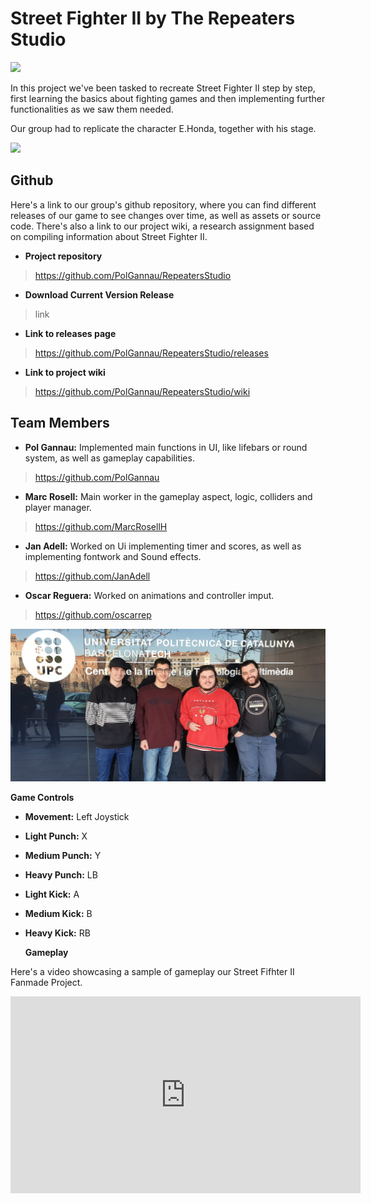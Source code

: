 # Street Fighter II by The Repeaters Studio

![](https://cdn.discordapp.com/attachments/556547182443102260/587359316542095367/RepeatersStudiolittle.png)

In this project we've been tasked to recreate Street Fighter II step by step, first learning the basics about fighting games and then implementing further functionalities as we saw them needed.
 
Our group had to replicate the character E.Honda, together with his stage.

![](https://cdn.discordapp.com/attachments/556547182443102260/587354689960673281/unknown.png)

## Github
 
Here's a link to our group's github repository, where you can find different releases of our game to see changes over time, as well as assets or source code. There's also a link to our project wiki, a research assignment based on compiling information about Street Fighter II.
 
 * **Project repository**
 ><https://github.com/PolGannau/RepeatersStudio>
 
 * **Download Current Version Release**
 
 > link
 
 * **Link to releases page**
 ><https://github.com/PolGannau/RepeatersStudio/releases>
 
 * **Link to project wiki**
 ><https://github.com/PolGannau/RepeatersStudio/wiki>
 
 
## Team Members

* **Pol Gannau:** Implemented main functions in UI, like lifebars or round system, as well as gameplay capabilities.
> <https://github.com/PolGannau>

* **Marc Rosell:** Main worker in the gameplay aspect, logic, colliders and player manager.
> <https://github.com/MarcRosellH>

* **Jan Adell:** Worked on Ui implementing timer and scores, as well as implementing fontwork and Sound effects.
> <https://github.com/JanAdell>

* **Oscar Reguera:** Worked on animations and controller imput. 
> <https://github.com/oscarrep>

![](https://raw.githubusercontent.com/PolGannau/RepeatersStudio/master/Wiki%20Documents/Team%20Photo.jpeg)


 **Game Controls**

* **Movement:** Left Joystick
* **Light Punch:** X
* **Medium Punch:** Y
* **Heavy Punch:** LB
* **Light Kick:** A
* **Medium Kick:** B
* **Heavy Kick:** RB

  **Gameplay**
  
Here's a video showcasing a sample of gameplay our Street Fifhter II Fanmade Project.

<iframe width="560" height="315" src="https://www.youtube.com/embed/osWXkOtHFQ0" frameborder="0" allow="accelerometer; autoplay; encrypted-media; gyroscope; picture-in-picture" allowfullscreen></iframe>

 
